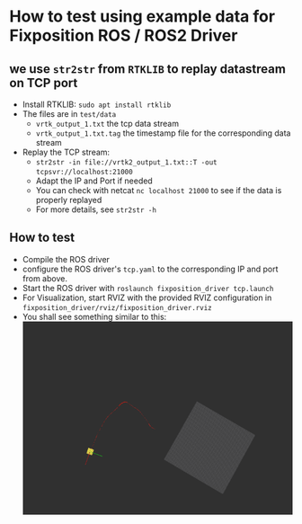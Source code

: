 # How to test using example data for Fixposition ROS / ROS2 Driver 

## we use `str2str` from `RTKLIB` to replay datastream on TCP port
  - Install RTKLIB: `sudo apt install rtklib`
  - The files are in `test/data`
    - `vrtk_output_1.txt` the tcp data stream
    - `vrtk_output_1.txt.tag` the timestamp file for the corresponding data stream
  - Replay the TCP stream:
    - `str2str -in file://vrtk2_output_1.txt::T -out tcpsvr://localhost:21000`
    - Adapt the IP and Port if needed
    - You can check with netcat `nc localhost 21000` to see if the data is properly replayed
    - For more details, see `str2str -h` 

## How to test
- Compile the ROS driver
- configure the ROS driver's `tcp.yaml` to the corresponding IP and port from above.
- Start the ROS driver with `roslaunch fixposition_driver tcp.launch`
- For Visualization, start RVIZ with the provided RVIZ configuration in `fixposition_driver/rviz/fixposition_driver.rviz`
- You shall see something similar to this:
  ![image](TestData_example.png)